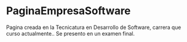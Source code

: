 # PaginaEmpresaSoftware
Pagina creada en la Tecnicatura en Desarrollo de Software, carrera que curso actualmente..
Se presento en un examen final.
